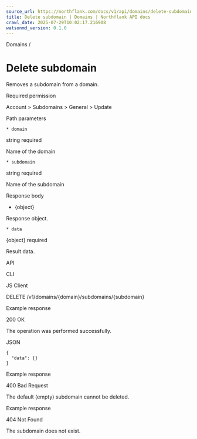 ```yaml
---
source_url: https://northflank.com/docs/v1/api/domains/delete-subdomain
title: Delete subdomain | Domains | Northflank API docs
crawl_date: 2025-07-29T10:02:17.216908
watsonmd_version: 0.1.0
---
```


Domains / 

# Delete subdomain

Removes a subdomain from a domain.

Required permission

Account > Subdomains > General > Update

Path parameters

    * domain

string required

Name of the domain

    * subdomain

string required

Name of the subdomain




Response body

  * {object}

Response object.

    * data

{object} required

Result data.




API

CLI

JS Client

DELETE /v1/domains/{domain}/subdomains/{subdomain}

Example response

200 OK

The operation was performed successfully.

JSON
    
    
    {
      "data": {}
    }

Example response

400 Bad Request

The default (empty) subdomain cannot be deleted.

Example response

404 Not Found

The subdomain does not exist.